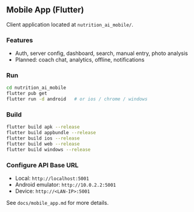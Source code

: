 ## Mobile App (Flutter)

Client application located at `nutrition_ai_mobile/`.

### Features
- Auth, server config, dashboard, search, manual entry, photo analysis
- Planned: coach chat, analytics, offline, notifications

### Run
```bash
cd nutrition_ai_mobile
flutter pub get
flutter run -d android   # or ios / chrome / windows
```

### Build
```bash
flutter build apk --release
flutter build appbundle --release
flutter build ios --release
flutter build web --release
flutter build windows --release
```

### Configure API Base URL
- Local: `http://localhost:5001`
- Android emulator: `http://10.0.2.2:5001`
- Device: `http://<LAN-IP>:5001`

See `docs/mobile_app.md` for more details.

